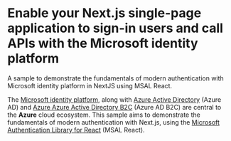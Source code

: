 # Enable your Next.js single-page application to sign-in users and call APIs with the Microsoft identity platform
A sample to demonstrate the fundamentals of modern authentication with Microsoft identity platform in NextJS using MSAL React.

The [Microsoft identity platform](https://docs.microsoft.com/azure/active-directory/develop/v2-overview), along with [Azure Active Directory](https://docs.microsoft.com/azure/active-directory/fundamentals/active-directory-whatis) (Azure AD) and [Azure Azure Active Directory B2C](https://docs.microsoft.com/azure/active-directory-b2c/overview) (Azure AD B2C) are central to the **Azure** cloud ecosystem. This sample aims to demonstrate the fundamentals of modern authentication with Next.js, using the [Microsoft Authentication Library for React](https://github.com/AzureAD/microsoft-authentication-library-for-js/tree/dev/lib/msal-react) (MSAL React).




